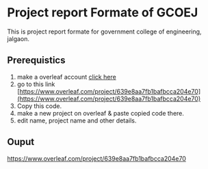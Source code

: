 # Project report Formate of GCOEJ
This is project report formate for government college of engineering, jalgaon.

## Prerequistics
1. make a overleaf account [click here](https://www.overleaf.com/login)
2. go to this link  [https://www.overleaf.com/project/639e8aa7fb1bafbcca204e70](https://www.overleaf.com/project/639e8aa7fb1bafbcca204e70)
3. Copy this code.
4. make a new project on overleaf & paste copied code there.
5. edit name, project name and other details. 

## Ouput 
https://www.overleaf.com/project/639e8aa7fb1bafbcca204e70



